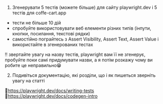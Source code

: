 1. Згенерувати 5 тестів (можете більше) для сайту playwright.dev і 5 тестів для coffe-cart.app
- тести не більше 10 дій
- спробуйте використовувати веб елементи різних типів (інпути, кнопки, посилання, текстові рядки)
- самостійно пограйтесь з Assert Visibility, Assert Text, Assert Value і використайте в згенерованих тестах
 
‼️ звертайте увагу на назву тестів, playwright вам її не згенерує, пробуйте поки самі придумувати назви, а я потім розкажу чому ви робите це неправильно😁
 
2. Подивіться документацію, які розділи, що і як пишеться
зверніть увагу на статті
 
🔸https://playwright.dev/docs/writing-tests
🔹https://playwright.dev/docs/codegen-intro
